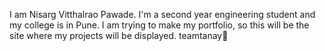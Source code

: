 I am Nisarg Vitthalrao Pawade.
I'm a second year engineering student and my college is in Pune.
I am trying to make my portfolio, so this will be the site where my projects will be displayed.
teamtanay🚀
